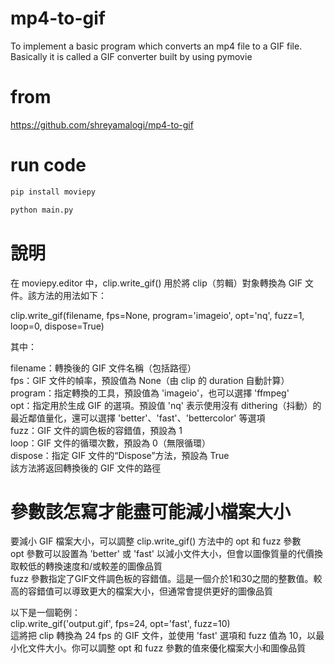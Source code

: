 # mp4-to-gif
To implement a basic program which converts an mp4 file to a GIF file. Basically it is called a GIF converter built by using pymovie

# from 
https://github.com/shreyamalogi/mp4-to-gif

# run code

```bash
pip install moviepy
```

```bash
python main.py
```

# 說明
在 moviepy.editor 中，clip.write_gif() 用於將 clip（剪輯）對象轉換為 GIF 文件。該方法的用法如下：

clip.write_gif(filename, fps=None, program='imageio', opt='nq', fuzz=1, loop=0, dispose=True)

其中：

filename：轉換後的 GIF 文件名稱（包括路徑）  
fps：GIF 文件的幀率，預設值為 None（由 clip 的 duration 自動計算）  
program：指定轉換的工具，預設值為 'imageio'，也可以選擇 'ffmpeg'  
opt：指定用於生成 GIF 的選項。預設值 'nq' 表示使用沒有 dithering（抖動）的最近鄰值量化，還可以選擇 'better'、'fast'、'bettercolor' 等選項  
fuzz：GIF 文件的調色板的容錯值，預設為 1  
loop：GIF 文件的循環次數，預設為 0（無限循環）  
dispose：指定 GIF 文件的“Dispose”方法，預設為 True  
該方法將返回轉換後的 GIF 文件的路徑  

# 參數該怎寫才能盡可能減小檔案大小
要減小 GIF 檔案大小，可以調整 clip.write_gif() 方法中的 opt 和 fuzz 參數  
opt 參數可以設置為 'better' 或 'fast' 以減小文件大小，但會以圖像質量的代價換取較低的轉換速度和/或較差的圖像品質  
fuzz 參數指定了GIF文件調色板的容錯值。這是一個介於1和30之間的整數值。較高的容錯值可以導致更大的檔案大小，但通常會提供更好的圖像品質  

以下是一個範例：  
clip.write_gif('output.gif', fps=24, opt='fast', fuzz=10)  
這將把 clip 轉換為 24 fps 的 GIF 文件，並使用 'fast' 選項和 fuzz 值為 10，以最小化文件大小。你可以調整 opt 和 fuzz 參數的值來優化檔案大小和圖像品質  
